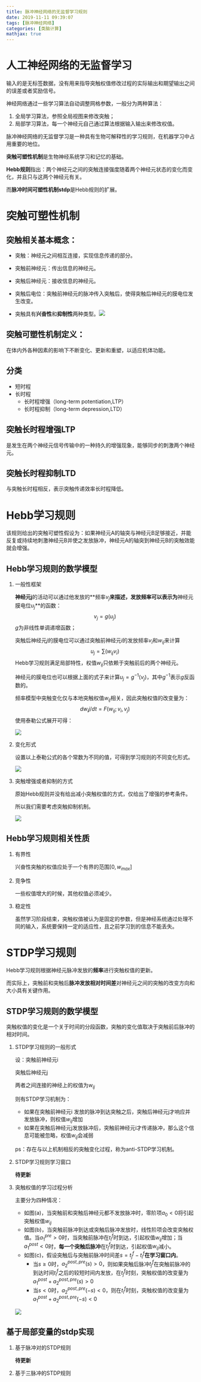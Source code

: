 ```yaml
---
title: 脉冲神经网络的无监督学习规则
date: 2019-11-11 09:39:07
tags: [脉冲神经网络]
categories: [类脑计算]
mathjax: true
---
```


# 人工神经网络的无监督学习

输入的是无标签数据，没有用来指导突触权值修改过程的实际输出和期望输出之间的误差或者奖励信号。

神经网络通过一些学习算法自动调整网格参数，一般分为两种算法：

1. 全局学习算法，参照全局视图来修改突触；
2. 局部学习算法，每一个神经元自己通过算法根据输入输出来修改权值。



脉冲神经网络的无监督学习是一种具有生物可解释性的学习规则，在机器学习中占用重要的地位。

**突触可塑性机制**是生物神经系统学习和记忆的基础。

**Hebb规则**指出：两个神经元之间的突触连接强度随着两个神经元状态的变化而变化，并且只与这两个神经元有关。

而**脉冲时间可塑性机制stdp**是Hebb规则的扩展。

# 突触可塑性机制

## 突触相关基本概念：

- 突触：神经元之间相互连接，实现信息传递的部分。

- 突触前神经元：传出信息的神经元。

- 突触后神经元：接收信息的神经元。
- 突触后电位：突触前神经元的脉冲传入突触后，使得突触后神经元的膜电位发生改变。

- 突触具有**兴奋性**和**抑制性**两种类型。![](人工神经网络的无监督学习/timg.jpeg)

## 突触可塑性机制定义：

在体内外各种因素的影响下不断变化、更新和重塑，以适应机体功能。

## 分类

- 短时程
- 长时程
  - 长时程增强（long-term potentiation,LTP）
  - 长时程抑制（long-term depression,LTD）

## 突触长时程增强LTP

是发生在两个神经元信号传输中的一种持久的增强现象，能够同步的刺激两个神经元。

## 突触长时程抑制LTD

与突触长时程相反，表示突触传递效率长时程降低。

# Hebb学习规则

该规则给出的突触可塑性假设为：如果神经元A的轴突与神经元B足够接近，并能反复或持续地刺激神经元B并使之发放脉冲，神经元A的轴突到神经元B的突触效能就会增强。

## Hebb学习规则的数学模型

1. 一般性框架

   **神经元j**的活动可以通过他发放的**频率$v_j$**来描述，发放频率可以表示为**神经元膜电位$u_j$**的函数：
   $$
   v_j=g(u_j)
   $$
   $g$为非线性单调递增函数；

   突触后神经元$j$的膜电位可以通过突触前神经元$i$的发放频率$v_i$和$w_{ij}$来计算
   $$
   u_j=\sum(w_{ij}v_i)
   $$
   Hebb学习规则满足局部特性，权值$w_{ij}$只依赖于突触前后的两个神经元。

   神经元的膜电位也可以根据上面的式子来计算$u_j=g^{-1}(v_j)$，其中$g^{-1}$表示$g$反函数的。

   频率模型中突触变化仅与本地突触权值$w_{ij}$相关，因此突触权值的改变量为：
   $$
   dw_ij/dt=F(w_{ij};v_i,v_j)
   $$
   使用泰勒公式展开可得：

   ![](人工神经网络的无监督学习/taylor_series.jpeg)

2. 变化形式

   设置以上泰勒公式的各个常数为不同的值，可得到学习规则的不同变化形式。

   ![](人工神经网络的无监督学习/rule.jpeg)

3. 突触增强或者抑制的方式

   原始Hebb规则并没有给出减小突触权值的方式，仅给出了增强的参考条件。

   所以我们需要考虑突触抑制机制。

   ![](人工神经网络的无监督学习/function.jpeg)



## Hebb学习规则相关性质

1. 有界性

   兴奋性突触的权值应处于一个有界的范围$[0,w_{max}]$

2. 竞争性

   一些权值增大的时候，其他权值必须减少。

3. 稳定性

   虽然学习阶段结束，突触权值被认为是固定的参数，但是神经系统通过处理不同的输入，系统要保持一定的适应性，且之前学习到的信息不能丢失。

# STDP学习规则

Hebb学习规则根据神经元脉冲发放的**频率**进行突触权值的更新。

而实际上，突触前和突触后**脉冲发放相对时间差**对神经元之间的突触的改变方向和大小具有关键作用。

## STDP学习规则的数学模型

突触权值的变化是一个关于时间的分段函数，突触的变化值取决于突触前后脉冲的相对时间。

1. STDP学习规则的一般形式

   设：突触前神经元i

   突触后神经元j

   两者之间连接的神经上的权值为$w_{ij}$

   则有STDP学习机制为：

   - 如果在突触前神经元i 发放的脉冲到达突触之后，突触后神经元j才响应并发放脉冲，则权值$w_{ij}$增加
   - 如果在突触后神经元j发放脉冲后，突触前神经元i才传递脉冲，那么这个信息可能被忽略，权值$w_{ij}$会减弱

   ps：存在与以上机制相反的突触变化过程，称为anti-STDP学习机制。

2. STDP学习规则学习窗口

   **待更新**

   

3. 突触权值的学习过程分析

   主要分为四种情况：

   - 如图(a)，当突触前和突触后神经元都不发放脉冲时，零阶项$a_0<0$将引起突触权值$w_{ij}$
   - 如图(b)，当突触前脉冲到达或突触后脉冲发放时，线性阶项会改变突触权值。当$a_1^{pre}>0$时，当突触前脉冲在$t_i^f$时到达，引起权值$w_{ij}$增加；当$a_1^{post}<0$时，**每一个突触后脉冲**在$t_j^f$时到达，引起权值$w_{ij}$减小。
   - 如图(c)，假设突触后与突触前脉冲时间差$s=t_j^f-t_i^f$**在学习窗口内**。
     - 当$s\ge0$时，$a_2^{post,pre}(s)>0$，则如果突触后脉冲$t_j^f$在突触前脉冲的到达时间$t_i^f$之后的较短时间内发放，在$t_j^f$时刻，突触权值的改变量为$a_1^{post}+a_2^{post,pre}(s)>0$
     - 当$s<0$时，$a_2^{post,pre}(-s)<0$，则在$t_i^f$时刻，突触权值的改变量为$a_1^{post}+a_2^{post,pre}(-s)<0$

   ![](人工神经网络的无监督学习/stdp4.jpeg)

## 基于局部变量的stdp实现

1. 基于脉冲对的STDP规则

   **待更新**

   

2. 基于三脉冲的STDP规则